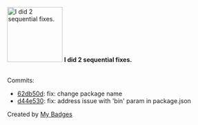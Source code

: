 <img src="https://my-badges.github.io/my-badges/fix-2.png" alt="I did 2 sequential fixes." title="I did 2 sequential fixes." width="128">
<strong>I did 2 sequential fixes.</strong>
<br><br>

Commits:

- <a href="https://github.com/ZuBB/tailwindcss-source-wrapper/commit/62db50d0d53dc7ec7ff98c9aeae1679abc37ee5e">62db50d</a>: fix: change package name
- <a href="https://github.com/ZuBB/tailwindcss-source-wrapper/commit/d44e530cadac9bab2fe2ffd4930eb6569c7c0d91">d44e530</a>: fix: address issue with 'bin' param in package.json


Created by <a href="https://github.com/my-badges/my-badges">My Badges</a>